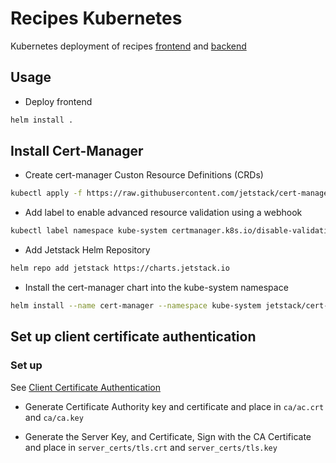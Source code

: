 # Recipes Kubernetes

Kubernetes deployment of recipes [frontend](https://github.com/globz-eu/recipes) and [backend](https://github.com/globz-eu/recipes-backend)

## Usage

* Deploy frontend

```bash
helm install .
```

## Install Cert-Manager

* Create cert-manager Custon Resource Definitions (CRDs)

```bash
kubectl apply -f https://raw.githubusercontent.com/jetstack/cert-manager/release-0.10/deploy/manifests/00-crds.yaml
```

* Add label to enable advanced resource validation using a webhook

```bash
kubectl label namespace kube-system certmanager.k8s.io/disable-validation="true"
```

* Add Jetstack Helm Repository

```bash
helm repo add jetstack https://charts.jetstack.io
```

* Install the cert-manager chart into the kube-system namespace

```bash
helm install --name cert-manager --namespace kube-system jetstack/cert-manager --version v0.10.1
```

## Set up client certificate authentication

### Set up

See [Client Certificate Authentication](https://kubernetes.github.io/ingress-nginx/examples/auth/client-certs/)

* Generate Certificate Authority key and certificate and place in `ca/ac.crt` and `ca/ca.key`

* Generate the Server Key, and Certificate, Sign with the CA Certificate and place in `server_certs/tls.crt` and `server_certs/tls.key`
